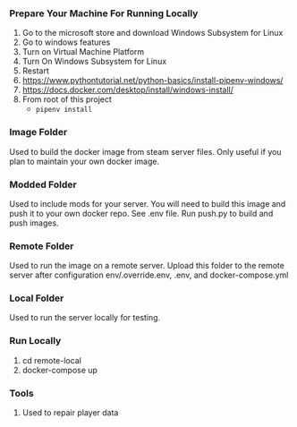 ### Prepare Your Machine For Running Locally
1. Go to the microsoft store and download Windows Subsystem for Linux
2. Go to windows features
3. Turn on Virtual Machine Platform
4. Turn On Windows Subsystem for Linux
5. Restart
6. https://www.pythontutorial.net/python-basics/install-pipenv-windows/
7. https://docs.docker.com/desktop/install/windows-install/
8. From root of this project
   - `pipenv install`

### Image Folder
Used to build the docker image from steam server files. Only useful if you plan to maintain your own docker image.

### Modded Folder
Used to include mods for your server.
You will need to build this image and push it to your own docker repo.
See .env file. Run push.py to build and push images.

### Remote Folder
Used to run the image on a remote server. Upload this folder to the remote server after configuration env/.override.env, .env, and docker-compose.yml

### Local Folder
Used to run the server locally for testing.

### Run Locally
1. cd remote-local
2. docker-compose up

### Tools
1. Used to repair player data